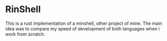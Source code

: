 # RinShell
This is a rust implementation of a minshell, other project of mine. The main idea was to compare my speed of development of both languages when i work from scratch. 
